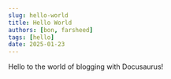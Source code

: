 ```yaml
---
slug: hello-world
title: Hello World
authors: [bon, farsheed]
tags: [hello]
date: 2025-01-23
---
```



Hello to the world of blogging with Docusaurus!
